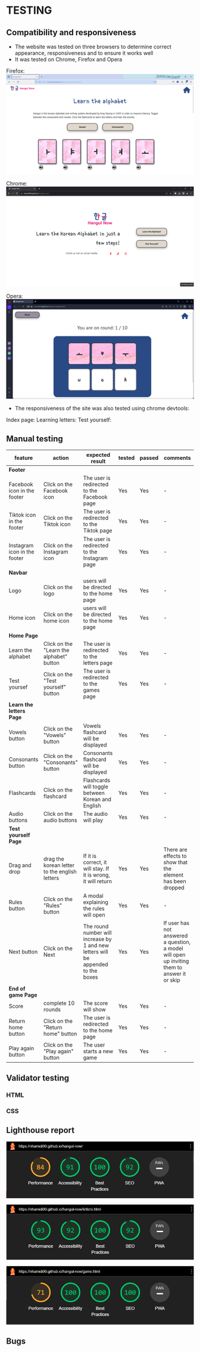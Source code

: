 # TESTING

## Compatibility and responsiveness

* The website was tested on three browsers to determine correct appearance, responsiveness and to ensure it works well
* It was tested on Chrome, Firefox and Opera

Firefox:
![Screenshot of website on firefox](assets/readme/firefox-screenshot.png)

Chrome:
![Screenshot of website on chrome](assets/readme/chrome-screenshot.png)

Opera:
![Screenshot of website on opera](assets/readme/opera-screenshot.png)

* The responsiveness of the site was also tested using chrome devtools:

Index page:
Learning letters:
Test yourself:

## Manual testing

|feature	|action	|expected result|	tested	|passed	|comments|
|-----------|-------|---------------|-----------|-------|--------|
|**Footer**					|
|Facebook icon in the footer|	Click on the Facebook icon|The user is redirected to the Facebook page|	Yes|	Yes	|-|
|Tiktok icon in the footer|	Click on the Tiktok icon|The user is redirected to the Tiktok page|	Yes|	Yes	|-|
|Instagram icon in the footer|	Click on the Instagram icon|The user is redirected to the Instagram page|	Yes|	Yes	|-|
|**Navbar**	|
|Logo |Click on the logo| users will be directed to the home page | Yes | Yes | - |
|Home icon |Click on the home icon| users will be directed to the home page | Yes | Yes | - |
|**Home Page**					|
|Learn the alphabet |Click on the "Learn the alphabet" button| The user is redirected to the letters page | Yes | Yes | - |
|Test yoursef |Click on the "Test yourself" button| The user is redirected to the games page | Yes | Yes | - |
|**Learn the letters Page**					|
|Vowels button |Click on the "Vowels" button| Vowels flashcard will be displayed | Yes | Yes | - |
|Consonants button |Click on the "Consonants" button| Consonants flashcard will be displayed | Yes | Yes | - |
|Flashcards |Click on the flashcard| Flashcards will toggle between Korean and English | Yes | Yes | - |
|Audio buttons |Click on the audio buttons| The audio will play | Yes | Yes | - |
|**Test yourself Page**					|
|Drag and drop |drag the korean letter to the english letters| If it is correct, it will stay. If it is wrong, it will return | Yes | Yes | There are effects to show that the element has been dropped |
|Rules button |Click on the "Rules" button| A modal explaining the rules will open | Yes | Yes | - |
|Next button |Click on the Next| The round number will increase by 1 and new letters will be appended to the boxes | Yes | Yes | If user has not answered a question, a model will open up inviting them to answer it or skip |
|**End of game Page**					|
|Score |complete 10 rounds |The score will show|	Yes	|Yes|	-|
|Return home button |Click on the "Return home" button |The user is redirected to the home page|	Yes	|Yes|	-|
|Play again button |Click on the "Play again" button |The user starts a new game|	Yes	|Yes|	-|


## Validator testing

### HTML

### CSS

## Lighthouse report

![Screenshot of lighthouse report: home page](assets/readme/lighthouse/lighthouse-index.png)

![Screenshot of lighthouse report: letters page](assets/readme/lighthouse/lighthouse-letters.png)

![Screenshot of lighthouse report: game page](assets/readme/lighthouse/lighthouse-game.png)

## Bugs

